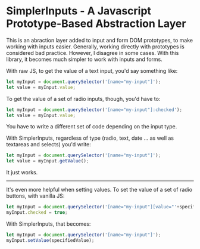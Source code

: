# SimplerInputs - A Javascript Prototype-Based Abstraction Layer
This is an abraction layer added to input and form DOM prototypes, to make working with inputs easier.
Generally, working directly with prototypes is considered bad practice. However, I disagree in some cases. With this library, it becomes much simpler to work with inputs and forms.

With raw JS, to get the value of a text input, you'd say something like:

```javascript
let myInput = document.querySelector('[name="my-input"]');
let value = myInput.value;
```

To get the value of a set of radio inputs, though, you'd have to:

```javascript
let myInput = document.querySelector('[name="my-input"]:checked');
let value = myInput.value;
```

You have to write a different set of code depending on the input type.

With SimplerInputs, regardless of type (radio, text, date ... as well as textareas and selects) you'd write:

```javascript
let myInput = document.querySelector('[name="my-input"]');
let value = myInput.getValue();
```

It just works.

---------------------------

It's even more helpful when setting values. To set the value of a set of radio buttons, with vanilla JS:

```javascript
let myInput = document.querySelector('[name="my-input"][value="'+specifiedValue+'"]');
myInput.checked = true;
```

With SimplerInputs, that becomes:

```javascript
let myInput = document.querySelector('[name="my-input"]');
myInput.setValue(specifiedValue);
```
